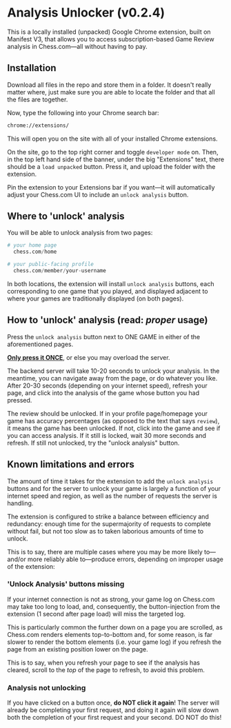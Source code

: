 # Analysis Unlocker (v0.2.4)

This is a locally installed (unpacked) Google Chrome extension, built on Manifest V3, that allows you to access subscription-based Game Review analysis in Chess.com—all without having to pay.

## Installation

Download all files in the repo and store them in a folder. It doesn't really matter where, just make sure you are able to locate the folder and that all the files are together.

Now, type the following into your Chrome search bar:
```bash
chrome://extensions/
```
This will open you on the site with all of your installed Chrome extensions.

On the site, go to the top right corner and toggle `developer mode` on. Then, in the top left hand side of the banner, under the big "Extensions" text, there should be a `load unpacked` button. Press it, and upload the folder with the extension. 

Pin the extension to your Extensions bar if you want—it will automatically adjust your Chess.com UI to include an `unlock analysis` button.


## Where to 'unlock' analysis

You will be able to unlock analysis from two pages: 

```python
# your home page
  chess.com/home

# your public-facing profile 
  chess.com/member/your-username
```
In both locations, the extension will install `unlock analysis` buttons, each corresponding to one game that you played, and displayed adjacent to where your games are traditionally displayed (on both pages).


## How to 'unlock' analysis (read: *proper* usage)

Press the `unlock analysis` button next to ONE GAME in either of the aforementioned pages.
 
**<ins>Only press it ONCE</ins>**, or else you may overload the server. 

The backend server will take 10-20 seconds to unlock your analysis. In the meantime, you can navigate away from the page, or do whatever you like. After 20-30 seconds (depending on your internet speed), refresh your page, and click into the analysis of the game whose button you had pressed. 

The review should be unlocked. If in your profile page/homepage your game has accuracy percentages (as opposed to the text that says `review`), it means the game has been unlocked. If not, click into the game and see if you can access analysis. If it still is locked, wait 30 more seconds and refresh. If still not unlocked, try the "unlock analysis" button.

## Known limitations and errors

The amount of time it takes for the extension to add the `unlock analysis` buttons and for the server to unlock your game is largely a function of your internet speed and region, as well as the number of requests the server is handling.

The extension is configured to strike a balance between efficiency and redundancy: enough time for the supermajority of requests to complete without fail, but not too slow as to taken laborious amounts of time to unlock.

This is to say, there are multiple cases where you may be more likely to—and/or more reliably able to—produce errors, depending on improper usage of the extension:

### 'Unlock Analysis' buttons missing

If your internet connection is not as strong, your game log on Chess.com may take too long to load, and, consequently, the button-injection from the extension (1 second after page load) will miss the targeted log. 

This is particularly common the further down on a page you are scrolled, as Chess.com renders elements top-to-bottom and, for some reason, is far slower to render the bottom elements (i.e. your game log) if you refresh the page from an existing position lower on the page.

This is to say, when you refresh your page to see if the analysis has cleared, scroll to the *top* of the page to refresh, to avoid this problem.

### Analysis not unlocking

If you have clicked on a button once, **do NOT click it again**! The server will already be completing your first request, and doing it again will slow down both the completion of your first request and your second. DO NOT do this!

